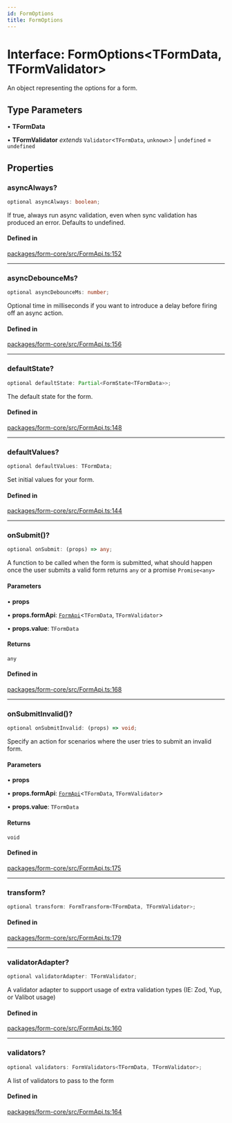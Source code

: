 ```yaml
---
id: FormOptions
title: FormOptions
---
```


# Interface: FormOptions\<TFormData, TFormValidator\>

An object representing the options for a form.

## Type Parameters

• **TFormData**

• **TFormValidator** *extends* `Validator`\<`TFormData`, `unknown`\> \| `undefined` = `undefined`

## Properties

### asyncAlways?

```ts
optional asyncAlways: boolean;
```

If true, always run async validation, even when sync validation has produced an error. Defaults to undefined.

#### Defined in

[packages/form-core/src/FormApi.ts:152](https://github.com/TanStack/form/blob/main/packages/form-core/src/FormApi.ts#L152)

***

### asyncDebounceMs?

```ts
optional asyncDebounceMs: number;
```

Optional time in milliseconds if you want to introduce a delay before firing off an async action.

#### Defined in

[packages/form-core/src/FormApi.ts:156](https://github.com/TanStack/form/blob/main/packages/form-core/src/FormApi.ts#L156)

***

### defaultState?

```ts
optional defaultState: Partial<FormState<TFormData>>;
```

The default state for the form.

#### Defined in

[packages/form-core/src/FormApi.ts:148](https://github.com/TanStack/form/blob/main/packages/form-core/src/FormApi.ts#L148)

***

### defaultValues?

```ts
optional defaultValues: TFormData;
```

Set initial values for your form.

#### Defined in

[packages/form-core/src/FormApi.ts:144](https://github.com/TanStack/form/blob/main/packages/form-core/src/FormApi.ts#L144)

***

### onSubmit()?

```ts
optional onSubmit: (props) => any;
```

A function to be called when the form is submitted, what should happen once the user submits a valid form returns `any` or a promise `Promise<any>`

#### Parameters

• **props**

• **props.formApi**: [`FormApi`](../classes/formapi.md)\<`TFormData`, `TFormValidator`\>

• **props.value**: `TFormData`

#### Returns

`any`

#### Defined in

[packages/form-core/src/FormApi.ts:168](https://github.com/TanStack/form/blob/main/packages/form-core/src/FormApi.ts#L168)

***

### onSubmitInvalid()?

```ts
optional onSubmitInvalid: (props) => void;
```

Specify an action for scenarios where the user tries to submit an invalid form.

#### Parameters

• **props**

• **props.formApi**: [`FormApi`](../classes/formapi.md)\<`TFormData`, `TFormValidator`\>

• **props.value**: `TFormData`

#### Returns

`void`

#### Defined in

[packages/form-core/src/FormApi.ts:175](https://github.com/TanStack/form/blob/main/packages/form-core/src/FormApi.ts#L175)

***

### transform?

```ts
optional transform: FormTransform<TFormData, TFormValidator>;
```

#### Defined in

[packages/form-core/src/FormApi.ts:179](https://github.com/TanStack/form/blob/main/packages/form-core/src/FormApi.ts#L179)

***

### validatorAdapter?

```ts
optional validatorAdapter: TFormValidator;
```

A validator adapter to support usage of extra validation types (IE: Zod, Yup, or Valibot usage)

#### Defined in

[packages/form-core/src/FormApi.ts:160](https://github.com/TanStack/form/blob/main/packages/form-core/src/FormApi.ts#L160)

***

### validators?

```ts
optional validators: FormValidators<TFormData, TFormValidator>;
```

A list of validators to pass to the form

#### Defined in

[packages/form-core/src/FormApi.ts:164](https://github.com/TanStack/form/blob/main/packages/form-core/src/FormApi.ts#L164)
